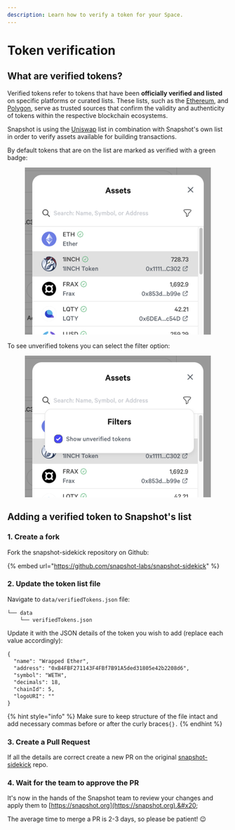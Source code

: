 ```yaml
---
description: Learn how to verify a token for your Space.
---
```


# Token verification

## What are verified tokens?

Verified tokens refer to tokens that have been **officially verified and listed** on specific platforms or curated lists. These lists, such as the [Ethereum](https://tokenlists.org/token-list?url=https://tokens.coingecko.com/uniswap/all.json), and [Polygon](https://api-polygon-tokens.polygon.technology/tokenlists/polygonTokens.tokenlist.json), serve as trusted sources that confirm the validity and authenticity of tokens within the respective blockchain ecosystems.

Snapshot is using the [Uniswap](https://tokenlists.org/token-list?url=https://tokens.coingecko.com/uniswap/all.json) list in combination with Snapshot's own list in order to verify assets available for building transactions.

By default tokens that are on the list are marked as verified with a green badge:

<figure><img src="../.gitbook/assets/image (1).png" alt=""><figcaption></figcaption></figure>

To see unverified tokens you can select the filter option:

<figure><img src="../.gitbook/assets/image.png" alt=""><figcaption></figcaption></figure>

## Adding a verified token to Snapshot's list

### 1. Create a fork&#x20;

Fork the snapshot-sidekick repository on Github:

{% embed url="https://github.com/snapshot-labs/snapshot-sidekick" %}

### 2. Update the token list file

Navigate to `data/verifiedTokens.json` file:

```
└── data
    └── verifiedTokens.json
```

Update it with the JSON details of the token you wish to add (replace each value accordingly):

```
{
  "name": "Wrapped Ether",
  "address": "0xB4FBF271143F4FBf7B91A5ded31805e42b2208d6",
  "symbol": "WETH",
  "decimals": 18,
  "chainId": 5,
  "logoURI": ""
}
```

{% hint style="info" %}
Make sure to keep structure of the file intact and add necessary commas before or after the curly braces`{}.`
{% endhint %}

### 3. Create a Pull Request

If all the details are correct create a new PR on the original [snapshot](https://github.com/snapshot-labs/snapshot.js/)[-sidekick](https://github.com/snapshot-labs/snapshot-sidekick) repo.

### 4. Wait for the team to approve the PR

It's now in the hands of the Snapshot team to review your changes and apply them to [https://snapshot.org](https://snapshot.org).&#x20;

The average time to merge a PR is 2-3 days, so please be patient! 😉
